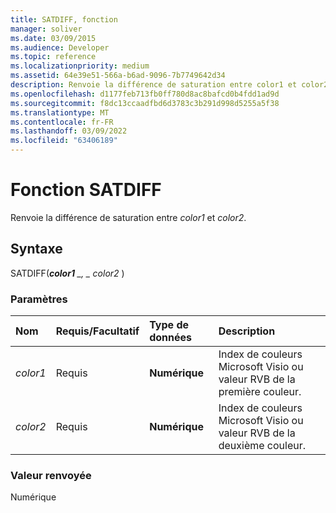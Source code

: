 ```yaml
---
title: SATDIFF, fonction
manager: soliver
ms.date: 03/09/2015
ms.audience: Developer
ms.topic: reference
ms.localizationpriority: medium
ms.assetid: 64e39e51-566a-b6ad-9096-7b7749642d34
description: Renvoie la différence de saturation entre color1 et color2.
ms.openlocfilehash: d1177feb713fb0ff780d8ac8bafcd0b4fdd1ad9d
ms.sourcegitcommit: f8dc13ccaadfbd6d3783c3b291d998d5255a5f38
ms.translationtype: MT
ms.contentlocale: fr-FR
ms.lasthandoff: 03/09/2022
ms.locfileid: "63406189"
---
```

# <a name="satdiff-function"></a>Fonction SATDIFF

Renvoie la différence de saturation entre _color1_ et _color2_.
  
## <a name="syntax"></a>Syntaxe

SATDIFF(***color1** _, _ *_color2_** )
  
### <a name="parameters"></a>Paramètres

|**Nom**|**Requis/Facultatif**|**Type de données**|**Description**|
|:-----|:-----|:-----|:-----|
| _color1_ <br/> |Requis  <br/> |**Numérique** <br/> |Index de couleurs Microsoft Visio ou valeur RVB de la première couleur. |
| _color2_ <br/> |Requis  <br/> |**Numérique** <br/> |Index de couleurs Microsoft Visio ou valeur RVB de la deuxième couleur. |

### <a name="return-value"></a>Valeur renvoyée

Numérique
  